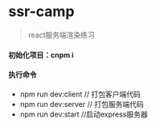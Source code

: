 # ssr-camp
> react服务端渲染练习
#### 初始化项目：cnpm i

#### 执行命令
  * npm run dev:client   // 打包客户端代码
  * npm run dev:server   // 打包服务端代码
  * npm run dev:start    //启动express服务器
